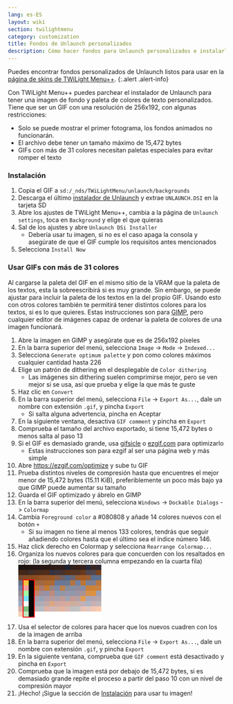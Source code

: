 ```yaml
---
lang: es-ES
layout: wiki
section: twilightmenu
category: customization
title: Fondos de Unlaunch personalizados
description: Cómo hacer fondos para Unlaunch personalizados e instalarlos con TWiLight Menu++
---
```


Puedes encontrar fondos personalizados de Unlaunch listos para usar en la [página de skins de TWiLight Menu++](https://skins.ds-homebrew.com/unlaunch/).
{:.alert .alert-info}

Con TWiLight Menu++ puedes parchear el instalador de Unlaunch para tener una imagen de fondo y paleta de colores de texto personalizados. Tiene que ser un GIF con una resolución de 256x192, con algunas restricciones:
- Solo se puede mostrar el primer fotograma, los fondos animados no funcionarán.
- El archivo debe tener un tamaño máximo de 15,472 bytes
- GIFs con más de 31 colores necesitan paletas especiales para evitar romper el texto

### Instalación
1. Copia el GIF a `sd:/_nds/TWiLightMenu/unlaunch/backgrounds`
1. Descarga el último [instalador de Unlaunch](https://problemkaputt.de/unlaunch.zip) y extrae `UNLAUNCH.DSI` en la tarjeta SD
1. Abre los ajustes de TWiLight Menu++, cambia a la página de `Unlaunch settings`, toca en `Background` y elige el que quieras
1. Sal de los ajustes y abre `Unlaunch DSi Installer`
   - Debería usar tu imagen, si no es el caso apaga la consola y asegúrate de que el GIF cumple los requisitos antes mencionados
1. Selecciona `Install Now`

### Usar GIFs con más de 31 colores
Al cargarse la paleta del GIF en el mismo sitio de la VRAM que la paleta de los textos, esta la sobreescribirá si es muy grande. Sin embargo, se puede ajustar para incluir la paleta de los textos en la del propio GIF. Usando esto con otros colores también te permitirá tener distintos colores para los textos, si es lo que quieres. Estas instrucciones son para [GIMP](https://gimp.org), pero cualquier editor de imágenes capaz de ordenar la paleta de colores de una imagen funcionará.
1. Abre la imagen en GIMP y asegúrate que es de 256x192 píxeles
1. En la barra superior del menú, selecciona `Image` -> `Mode` -> `Indexed...`
1. Selecciona `Generate optimum palette` y pon como colores máximos cualquier cantidad hasta 226
1. Elige un patrón de dithering en el desplegable de `Color dithering`
   - Las imágenes sin dithering suelen comprimirse mejor, pero se ven mejor si se usa, así que prueba y elige la que más te guste
1. Haz clic en `Convert`
1. En la barra superior del menú, selecciona `File` -> `Export As...`, dale un nombre con extensión `.gif`, y pincha `Export`
   - Si salta alguna advertencia, pincha en Aceptar
1. En la siguiente ventana, desactiva `GIF comment` y pincha en `Export`
1. Comprueba el tamaño del archivo exportado, si tiene 15,472 bytes o menos salta al paso 13
1. Si el GIF es demasiado grande, usa [gifsicle](http://www.lcdf.org/gifsicle/) o [ezgif.com](https://ezgif.com/optimize) para optimizarlo
   - Estas instrucciones son para ezgif al ser una página web y más simple
1. Abre https://ezgif.com/optimize y sube tu GIF
1. Prueba distintos niveles de compresión hasta que encuentres el mejor menor de 15,472 bytes (15.11 KiB), preferiblemente un poco más bajo ya que GIMP puede aumentar su tamaño
1. Guarda el GIF optimizado y ábrelo en GIMP
1. En la barra superior del menú, selecciona `Windows` -> `Dockable Dialogs` -> `Colormap`
1. Cambia `Foreground color` a #080808 y añade 14 colores nuevos con el botón `+`
    - Si su imagen no tiene al menos 133 colores, tendrás que seguir añadiendo colores hasta que el último sea el índice número 146.
1. Haz click derecho en Colormap y selecciona `Rearrange Colormap...`
1. Organiza los nuevos colores para que concuerden con los resaltados en rojo: (la segunda y tercera columna empezando en la cuarta fila)<br> ![Paleta con los colores correctos de los textos](/assets/images/custom-unlaunch-bg/unlaunch-palette.png)
1. Usa el selector de colores para hacer que los nuevos cuadren con los de la imagen de arriba
1. En la barra superior del menú, selecciona `File` -> `Export As...`, dale un nombre con extensión `.gif`, y pincha `Export`
1. En la siguiente ventana, comprueba que `GIF comment` está desactivado y pincha en `Export`
1. Comprueba que la imagen está por debajo de 15,472 bytes, si es demasiado grande repite el proceso a partir del paso 10 con un nivel de compresión mayor
1. ¡Hecho! ¡Sigue la sección de [Instalación](#installing) para usar tu imagen!
